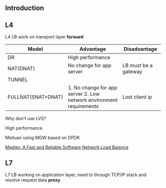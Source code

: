 ## Introduction



## L4

L4 LB work on transport layer **forward**

| Model              | Advantage                                                    | Disadvantage         |
| ------------------ | ------------------------------------------------------------ | -------------------- |
| DR                 | High performance                                             |                      |
| NAT(DNAT)          | No change for app server                                     | LB must be a gateway |
| TUNNEL             |                                                              |                      |
| FULLNAT(SNAT+DNAT) | 1. No change for app server 2. Low network environment requirements | Lost client ip       |

Why don't use LVS?

High performance.

Meituan using MGW based on DPDK

[Maglev: A Fast and Reliable Software Network Load Balance](http://static.googleusercontent.com/media/research.google.com/zh-CN//pubs/archive/44824.pdf)



## L7

L7 LB working on application layer, need to through TCP/IP stack and resolve request data **proxy**



